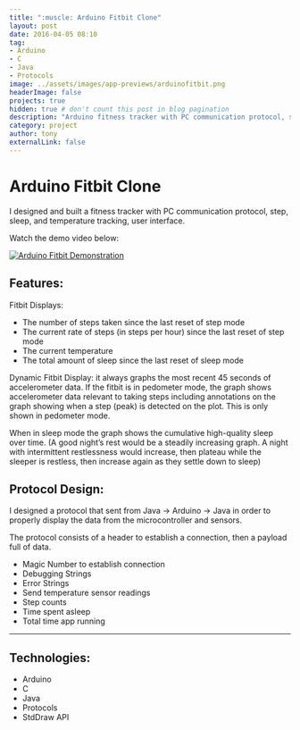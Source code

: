 ```yaml
---
title: ":muscle: Arduino Fitbit Clone"
layout: post
date: 2016-04-05 08:10
tag: 
- Arduino
- C
- Java
- Protocols
image: ../assets/images/app-previews/arduinofitbit.png
headerImage: false
projects: true
hidden: true # don't count this post in blog pagination
description: "Arduino fitness tracker with PC communication protocol, step, sleep, and temperature tracking, user interface"
category: project
author: tony
externalLink: false
---
```



# Arduino Fitbit Clone

I designed and built a fitness tracker with PC communication protocol, step, sleep, and temperature tracking, user interface. 

Watch the demo video below:

[![Arduino Fitbit Demonstration](https://tonydelanuez.com/assets/images/app-previews/arduinofitbit.png)](https://www.youtube.com/watch?v=SxzBoIkbFBo "Arduino Fitbit Demonstration")


## Features:

Fitbit Displays:

- The number of steps taken since the last reset of step mode
- The current rate of steps (in steps per hour) since the last reset of step mode
- The current temperature
- The total amount of sleep since the last reset of sleep mode


Dynamic Fitbit Display: it always graphs the most recent 45 seconds of accelerometer data. If the fitbit is in pedometer mode, the graph shows accelerometer data relevant to taking steps including annotations on the graph showing when a step (peak) is detected on the plot. This is only shown in pedometer mode.

 When in sleep mode the graph shows the cumulative high-quality sleep over time. (A good night’s rest would be a steadily increasing graph. A night with intermittent restlessness would increase, then plateau while the sleeper is restless, then increase again as they settle down to sleep)

## Protocol Design: 
I designed a protocol that sent from Java -> Arduino -> Java in order to properly display the data from the microcontroller and sensors. 

The protocol consists of a header to establish a connection, then a payload full of data. 

- Magic Number to establish connection
- Debugging Strings
- Error Strings
- Send temperature sensor readings
- Step counts
- Time spent asleep
- Total time app running



---

## Technologies:

- Arduino
- C
- Java
- Protocols
- StdDraw API


